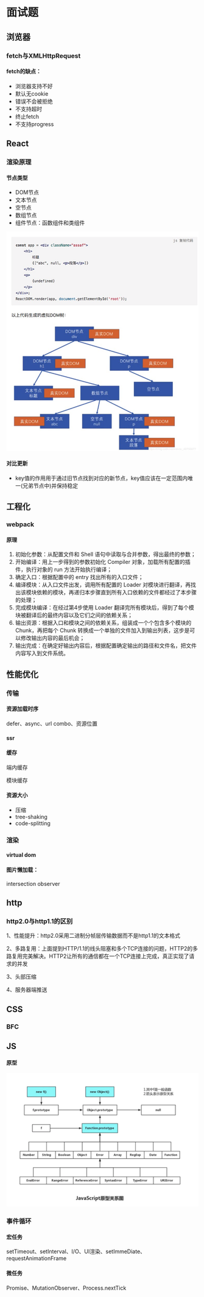 # 面试题

## 浏览器

### fetch与XMLHttpRequest

#### fetch的缺点：

* 浏览器支持不好
* 默认无cookie
* 错误不会被拒绝
* 不支持超时
* 终止fetch
* 不支持progress

## React

### 渲染原理

#### 节点类型

* DOM节点
* 文本节点
* 空节点
* 数组节点
* 组件节点：函数组件和类组件

![](../.gitbook/assets/image%20%287%29.png)

#### 对比更新

* key值的作用用于通过旧节点找到对应的新节点，key值应该在一定范围内唯一\(兄弟节点中\)并保持稳定

## 工程化

### webpack

#### 原理

1. 初始化参数：从配置文件和 Shell 语句中读取与合并参数，得出最终的参数；
2. 开始编译：用上一步得到的参数初始化 Compiler 对象，加载所有配置的插件，执行对象的 run 方法开始执行编译；
3. 确定入口：根据配置中的 entry 找出所有的入口文件；
4. 编译模块：从入口文件出发，调用所有配置的 Loader 对模块进行翻译，再找出该模块依赖的模块，再递归本步骤直到所有入口依赖的文件都经过了本步骤的处理；
5. 完成模块编译：在经过第4步使用 Loader 翻译完所有模块后，得到了每个模块被翻译后的最终内容以及它们之间的依赖关系；
6. 输出资源：根据入口和模块之间的依赖关系，组装成一个个包含多个模块的 Chunk，再把每个 Chunk 转换成一个单独的文件加入到输出列表，这步是可以修改输出内容的最后机会；
7. 输出完成：在确定好输出内容后，根据配置确定输出的路径和文件名，把文件内容写入到文件系统。

## 性能优化

### 传输

#### 资源加载时序

defer、async、url combo、资源位置

#### ssr

#### 缓存

端内缓存

模块缓存

#### 资源大小

* 压缩
* tree-shaking
* code-splitting



### 渲染

#### virtual dom

#### 图片懒加载：

intersection observer



## http

### http2.0与http1.1的区别

1、性能提升：http2.0采用二进制分帧层传输数据而不是http1.1的文本格式

2、多路复用：上面提到HTTP/1.1的线头阻塞和多个TCP连接的问题，HTTP2的多路复用完美解决。HTTP2让所有的通信都在一个TCP连接上完成，真正实现了请求的并发

3、头部压缩

4、服务器端推送

## CSS

### BFC

## JS

#### 原型

![](../.gitbook/assets/image%20%288%29.png)

### 事件循环

#### 宏任务

setTimeout、setInterval、I/O、UI渲染、setImmeDiate、requestAnimationFrame

#### 微任务

Promise、MutationObserver、Process.nextTick



